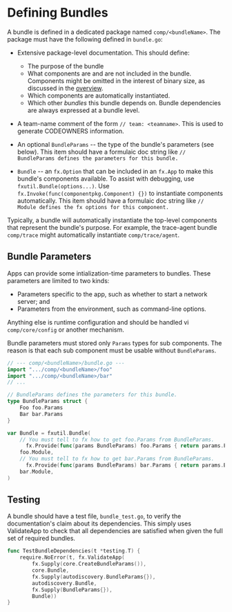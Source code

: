 # Defining Bundles

A bundle is defined in a dedicated package named `comp/<bundleName>`.
The package must have the following defined in `bundle.go`:

 * Extensive package-level documentation.
   This should define:

     * The purpose of the bundle
     * What components are and are not included in the bundle.
       Components might be omitted in the interest of binary size, as discussed in the [overview](./components.md).
     * Which components are automatically instantiated.
     * Which other _bundles_ this bundle depends on.
       Bundle dependencies are always expressed at a bundle level.

 * A team-name comment of the form `// team: <teamname>`.
   This is used to generate CODEOWNERS information.

 * An optional `BundleParams` -- the type of the bundle's parameters (see below).
   This item should have a formulaic doc string like `// BundleParams defines the parameters for this bundle.`

 * `Bundle` -- an `fx.Option` that can be included in an `fx.App` to make this bundle's components available.
   To assist with debugging, use `fxutil.Bundle(options...)`.
   Use `fx.Invoke(func(componentpkg.Component) {})` to instantiate components automatically.
   This item should have a formulaic doc string like `// Module defines the fx options for this component.`

Typically, a bundle will automatically instantiate the top-level components that represent the bundle's purpose.
For example, the trace-agent bundle `comp/trace` might automatically instantiate `comp/trace/agent`.

## Bundle Parameters

Apps can provide some intialization-time parameters to bundles.
These parameters are limited to two kinds:

 * Parameters specific to the app, such as whether to start a network server; and
 * Parameters from the environment, such as command-line options.

Anything else is runtime configuration and should be handled vi `comp/core/config` or another mechanism.

Bundle parameters must stored only `Params` types for sub components. The reason is that each sub component 
must be usable without `BundleParams`.

```go
// --- comp/<bundleName>/bundle.go ---
import ".../comp/<bundleName>/foo"
import ".../comp/<bundleName>/bar"
// ...

// BundleParams defines the parameters for this bundle.
type BundleParams struct {
    Foo foo.Params
    Bar bar.Params
}

var Bundle = fxutil.Bundle(
    // You must tell to fx how to get foo.Params from BundleParams.
	  fx.Provide(func(params BundleParams) foo.Params { return params.Foo }),
    foo.Module,
    // You must tell to fx how to get bar.Params from BundleParams.
	  fx.Provide(func(params BundleParams) bar.Params { return params.Bar }),
    bar.Module,
)
```

## Testing

A bundle should have a test file, `bundle_test.go`, to verify the documentation's claim about its dependencies.
This simply uses ValidateApp to check that all dependencies are satisfied when given the full set of required bundles.

```go
func TestBundleDependencies(t *testing.T) {
	require.NoError(t, fx.ValidateApp(
		fx.Supply(core.CreateBundleParams()),
		core.Bundle,
		fx.Supply(autodiscovery.BundleParams{}),
		autodiscovery.Bundle,
		fx.Supply(BundleParams{}),
		Bundle))
}
```
